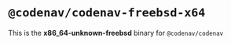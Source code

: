 # `@codenav/codenav-freebsd-x64`

This is the **x86_64-unknown-freebsd** binary for `@codenav/codenav`
